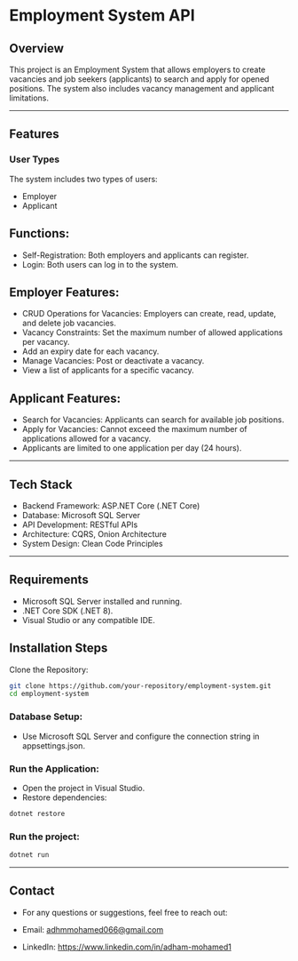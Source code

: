 # Employment System API


## Overview

This project is an Employment System that allows employers to create vacancies and job seekers (applicants) to search and apply for opened positions. The system also includes vacancy management and applicant limitations.

---

## Features

### User Types

The system includes two types of users:
- Employer
- Applicant

## Functions:
- Self-Registration: Both employers and applicants can register.
- Login: Both users can log in to the system.

## Employer Features:
- CRUD Operations for Vacancies: Employers can create, read, update, and delete job vacancies.
- Vacancy Constraints: Set the maximum number of allowed applications per vacancy.
- Add an expiry date for each vacancy.
- Manage Vacancies: Post or deactivate a vacancy.
- View a list of applicants for a specific vacancy.

## Applicant Features:
- Search for Vacancies: Applicants can search for available job positions.
- Apply for Vacancies: Cannot exceed the maximum number of applications allowed for a vacancy.
- Applicants are limited to one application per day (24 hours).

---

## Tech Stack

- Backend Framework:	ASP.NET Core (.NET Core)
- Database:	Microsoft SQL Server
- API Development: RESTful APIs
- Architecture:	CQRS, Onion Architecture
- System Design:	Clean Code Principles
  
---

## Requirements
- Microsoft SQL Server installed and running.
- .NET Core SDK (.NET 8).
- Visual Studio or any compatible IDE.

## Installation Steps
Clone the Repository:

```bash
git clone https://github.com/your-repository/employment-system.git
cd employment-system
```
### Database Setup:

- Use Microsoft SQL Server and configure the connection string in appsettings.json.
### Run the Application:

- Open the project in Visual Studio.
- Restore dependencies:
```bash
dotnet restore
```
### Run the project:
```bash
dotnet run
```

---
## Contact
- For any questions or suggestions, feel free to reach out:

- Email: adhmmohamed066@gmail.com
- LinkedIn: https://www.linkedin.com/in/adham-mohamed1

